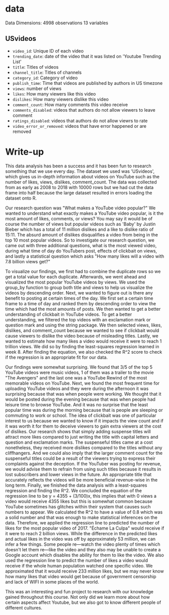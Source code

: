 # data

Data Dimensions:
4998 observations
13 variables

## USvideos

- `video_id`: Unique ID of each video
- `trending_date`: date of the video that it was listed on 'Youtube Trending List'
- `title`: Titles of videos
- `channel_title`: Titles of channels
- `category_id`: Category of video
- `publish_time`: Time that videos are published by authors in US timezone
- `views`: number of views 
- `likes`: How many viewers like this video
- `dislikes`: How many viewers dislike this video
- `comment_count`: How many comments this video receive
- `comments_disabled`: videos that authors do not allow viewers to leave comment
- `ratings_disabled`: videos that authors do not allow viewrs to rate
- `video_error_or_removed`: videos that have error happened or are removed

# Write-up

  This data analysis has been a success and it has been fun to research something that we use every day. The dataset we used was 'USvideos', which gives us in-depth information about videos on YouTube such as the number of likes, views, dislikes, comment_count. The data was collected from as early as 2008 to 2018 with 10000 rows but we had cut the data frame into half because the large dataset resulted in errors loading the dataset onto R. 
  
  Our research question was "What makes a YouTube video popular?" We wanted to understand what exactly makes a YouTube video popular, is it the most amount of likes, comments, or views? You may say it would be of course the number of views but popular videos such as 'Baby' by Justin Bieber which has a total of 11 million dislikes and a like to dislike ratio of 15:11. The absurd amount of dislikes disqualifies a video from being in the top 10 most popular videos. So to investigate our research question, we came out with three additional questions, what is the most viewed video, during what time of day do YouTubers post, effects of clickbait on views, and lastly a statistical question which asks "How many likes will a video with 7.8 billion views get?"

  To visualize our findings, we first had to combine the duplicate rows so we get a total value for each duplicate. Afterwards, we went ahead and visualized the most popular YouTube videos by views. We used the group_by function to group both title and views to help us visualize the videos by descending order. Next, we wanted to figure out is there any benefit to posting at certain times of the day. We first set a certain time frame to a time of day and ranked them by descending order to view the time which had the most amounts of posts. We then wanted to get a better understanding of clickbait in YouTube videos. To get a better understanding, we filtered the top videos with an exclamation mark or question mark and using the string package. We then selected views, likes, dislikes, and comment_count because we wanted to see if clickbait would cause viewers to dislike the video because of misleading titles. Lastly, we wanted to estimate how many likes a video would receive it were to reach 1 trillion views. We did so by finding the least-squares regression learned in week 8. After finding the equation, we also checked the R^2 score to check if the regression is an appropriate fit for our data. 

  Our findings were somewhat surprising. We found that 3/5 of the top 5 YouTube videos were music videos, 1 of them was a trailer to the movie "The Avengers" and the last one was a YouTube Rewind of the most memorable videos on YouTube. Next, we found the most frequent time for uploading YouTube videos and they were during the afternoon it was surprising because that was when people were working. We thought that it would be posted during the evening because that was when people had leisure time to browse YouTube. And it was no surprise that the least popular time was during the morning because that is people are sleeping or commuting to work or school. The idea of clickbait was one of particular interest to us because we wanted to know if it impacts the view count and if it was worth it for them to deceive viewers to gain extra viewers at the cost of dislikes. Our research shows that simply adding suspense titles will attract more likes compared to just writing the title with capital letters and question and exclamation marks. The suspenseful titles came at a cost nonetheless, they received more dislikes compared to the titles without any cliffhangers. And we could also imply that the larger comment count for the suspenseful titles could be a result of the viewers trying to express their complaints against the deception. If the YouTuber was posting for revenue, we would advise them to refrain from using such titles because it results in lost subscribers and lower views in the future. An appropriate title that accurately reflects the videos will be more beneficial revenue-wise in the long term. Finally, we finished the data analysis with a least-squares regression and finding the R^2. We concluded the equation of the regression line to be y = 4355 + (3/100)x, this implies that with 0 views a video would receive 4355 likes but this is somewhat common because YouTube sometimes has glitches within their system that causes such numbers to appear. We calculated the R^2 to have a value of 0.8 which was a solid number and that was enough to make statistical inferences on the data. Therefore, we applied the regression line to predicted the number of likes for the most popular video of 2017. "Échame La Culpa" would receive if it were to reach 2 billion views. While the difference in the predicted likes and actual likes in the video was off by approximately 53 million, we can infer a few things. Some people re—watch the video plenty of times which doesn't let them re—like the video and they also may be unable to create a Google account which disables the ability for them to like the video. We also used the regression line to predict the number of likes a video would receive if the whole human population watched one specific video. We approximated that it would receive 233 million likes, but we may never know how many likes that video would get because of government censorship and lack of WIFI in some places of the world. 
  
  This was an interesting and fun project to research with our knowledge gained throughout this course. Not only did we learn more about how certain aspects affect Youtube, but we also got to know different people of different cultures. 